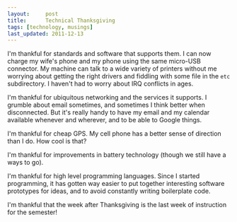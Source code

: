 ```yaml
---
layout:     post
title:      Technical Thanksgiving
tags: [technology, musings]
last_updated: 2011-12-13
---
```


I'm thankful for standards and software that supports them.  I can now
charge my wife's phone and my phone using the same micro-USB connector.  My
machine can talk to a wide variety of printers without me worrying about
getting the right drivers and fiddling with some file in the `etc`
subdirectory.  I haven't had to worry about IRQ conflicts in ages.

I'm thankful for ubiquitous networking and the services it supports.  I
grumble about email sometimes, and sometimes I think better when disconnected.
But it's really handy to have my email and my calendar available whenever and
wherever, and to be able to Google things.

I'm thankful for cheap GPS.  My cell phone has a better sense of direction
than I do.  How cool is that?

I'm thankful for improvements in battery technology (though we still have a
ways to go).

I'm thankful for high level programming languages.  Since I started
programming, it has gotten way easier to put together interesting software
prototypes for ideas, and to avoid constantly writing boilerplate code.

I'm thankful that the week after Thanksgiving is the last week of
instruction for the semester!
